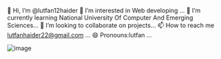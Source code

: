👋 Hi, I’m @lutfan12haider
👀 I’m interested in Web developing ...
🌱 I’m currently learning National University Of Computer And Emerging Sciences...
💞️ I’m looking to collaborate on projects...
📫 How to reach me lutfanhaider22@gmail.com ...
😄 Pronouns:lutfan ...

 
![image](https://github.com/user-attachments/assets/c589ce56-3c96-420a-b8a5-78e5d9c87591)
